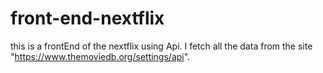 # front-end-nextflix
this is a frontEnd of the nextflix using Api. I fetch all the data from the site "https://www.themoviedb.org/settings/api".
